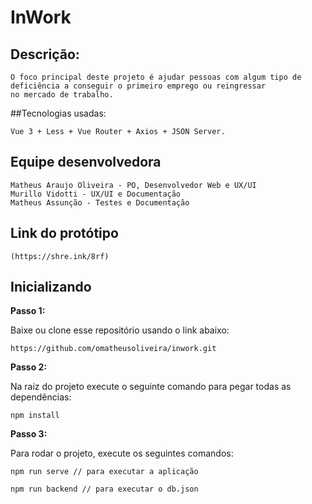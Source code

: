 # InWork

## Descrição:
```
O foco principal deste projeto é ajudar pessoas com algum tipo de deficiência a conseguir o primeiro emprego ou reingressar
no mercado de trabalho.
```

##Tecnologias usadas: 
```
Vue 3 + Less + Vue Router + Axios + JSON Server. 
```

## Equipe desenvolvedora

```
Matheus Araujo Oliveira - PO, Desenvolvedor Web e UX/UI
Murillo Vidotti - UX/UI e Documentação 
Matheus Assunção - Testes e Documentação

```

## Link do protótipo

```
(https://shre.ink/8rf)
```

## Inicializando

**Passo 1:**

Baixe ou clone esse repositório usando o link abaixo:  

```
https://github.com/omatheusoliveira/inwork.git
```

**Passo 2:**

Na raiz do projeto execute o seguinte comando para pegar todas as dependências:

```
npm install
```

**Passo 3:**

Para rodar o projeto, execute os seguintes comandos:

```
npm run serve // para executar a aplicação

npm run backend // para executar o db.json
```



